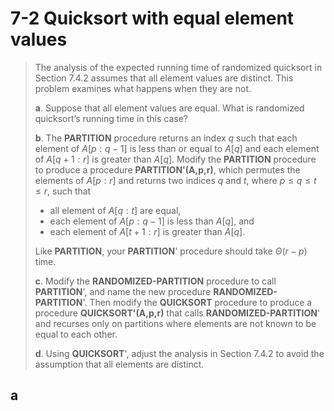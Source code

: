 # 7-2 Quicksort with equal element values

> The analysis of the expected running time of randomized quicksort in Section 7.4.2 assumes that all element values are distinct. This problem examines what happens when they are not.
>
> **a**. Suppose that all element values are equal. What is randomized quicksort’s running time in this case?
>
> **b**. The **PARTITION** procedure returns an index $q$ such that each element of $A[p:q-1]$ is less than or equal to $A[q]$ and each element of $A[q+1:r]$ is greater than $A[q]$. Modify the **PARTITION** procedure to produce a procedure **PARTITION'(A,p,r)**, which permutes the elements of $A[p:r]$ and returns two indices $q$ and $t$, where $p\leq q \leq t \leq r$, such that
>
> - all element of $A[q:t]$ are equal,
> - each element of $A[p:q-1]$ is less than $A[q]$, and
> - each element of $A[t+1:r]$ is greater than $A[q]$.
>
> Like **PARTITION**, your **PARTITION**' procedure should take $\Theta(r-p)$ time.
>
> **c**. Modify the **RANDOMIZED-PARTITION** procedure to call **PARTITION**', and name the new procedure **RANDOMIZED-PARTITION**'. Then modify the **QUICKSORT** procedure to produce a procedure **QUICKSORT'(A,p,r)** that calls **RANDOMIZED-PARTITION**' and recurses only on partitions where elements are not known to be equal to each other.
>
> **d**. Using **QUICKSORT**', adjust the analysis in Section 7.4.2 to avoid the assumption that all elements are distinct.

## **a**
